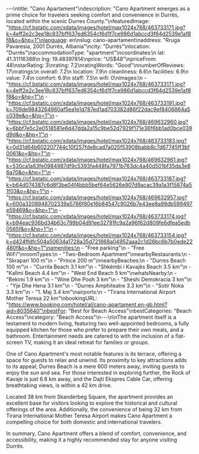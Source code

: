 ---\ntitle: "Cano Apartament"\ndescription: "Cano Apartment emerges as a prime choice for travelers seeking comfort and convenience in Durrës, located within the scenic Durres County."\nfeaturedImage: "https://cf.bstatic.com/xdata/images/hotel/max1024x768/463733171.jpg?k=4eff2e2c3ee18c837bff637ed6354cf6d1f7ce986d1abccd3f64d2539e1af8f8&o=&hp=1"\nlanguage: en\nslug: cano-apartament\naddress: "Rruga Pavaresia, 2001 Durrës, Albania"\ncity: "Durrës"\nlocation: "Durrës"\naccommodationType: "apartment"\ncoordinates:\n  lat: 41.31116388\n  lng: 19.48397814\nprice: "US$48"\npriceFrom: 48\nstarRating: 3\nrating: 7.2\nratingWords: "Good"\nnumberOfReviews: 17\nratings:\n  overall: 7.2\n  location: 7.9\n  cleanliness: 6.6\n  facilities: 6.9\n  value: 7.4\n  comfort: 6.9\n  staff: 7.5\n  wifi: 0\nimages:\n  - "https://cf.bstatic.com/xdata/images/hotel/max1024x768/463733171.jpg?k=4eff2e2c3ee18c837bff637ed6354cf6d1f7ce986d1abccd3f64d2539e1af8f8&o=&hp=1"\n  - "https://cf.bstatic.com/xdata/images/hotel/max1024x768/463733191.jpg?k=709de9843264960af5ea1e1d787ed1ad703382d86f22dac9ef8406864a5c039e&o=&hp=1"\n  - "https://cf.bstatic.com/xdata/images/hotel/max1024x768/469632960.jpg?k=6bbf7e5c2e0518581e6d47dda2a15c9be52d7929f171e36f6bb1ad0bce039d9d&o=&hp=1"\n  - "https://cf.bstatic.com/xdata/images/hotel/max1024x768/463733183.jpg?k=0d31d64b602207744c10f257fde8cad7a025f53908babb8c7d67745ff3bf0061&o=&hp=1"\n  - "https://cf.bstatic.com/xdata/images/hotel/max1024x768/469632961.jpg?k=530ca1a63fe0984987df9c5393fa448fa7971b763dc4a40d501bf35da3e86a70&o=&hp=1"\n  - "https://cf.bstatic.com/xdata/images/hotel/max1024x768/463733187.jpg?k=b64d074387c6d8f3be04f4bbb5bef64e5626e907d9acac39a1a3f15874a51f03&o=&hp=1"\n  - "https://cf.bstatic.com/xdata/images/hotel/max1024x768/469632957.jpg?k=600a3208948702339a5766f80e16b84547c9026b7e43ee8a99db599497e59469&o=&hp=1"\n  - "https://cf.bstatic.com/xdata/images/hotel/max1024x768/463733174.jpg?k=b94eac936bd34b63c799b04d91ee32791fc9a2a96f62d809fe6dfea5edb0565f&o=&hp=1"\n  - "https://cf.bstatic.com/xdata/images/hotel/max1024x768/463733154.jpg?k=d424ffdfc504a50634a1728a35d721868a04952aaa2c1d26bc6b7b0ede22480f&o=&hp=1"\namenities:\n  - "Free parking"\n  - "Free WiFi"\nroomTypes:\n  - "Two-Bedroom Apartment"\nnearbyRestaurants:\n  - "Skrapari 100 m"\n  - "Prince 200 m"\nnearbyBeaches:\n  - "Durres Beach 100 m"\n  - "Currila Beach 3.1 km"\n  - "Shkëmbi i Kavajës Beach 3.5 km"\n  - "Kallmi Beach 4.4 km"\n  - "West End Beach 5 km"\nwhatsNearby:\n  - "Bekimi 1.9 km"\n  - "Wine Dhe Pooh 3 km"\n  - "Sheshi Demokracia 3 km"\n  - "Yje Dhe Hena 3.1 km"\n  - "Durres Amphiteatre 3.3 km"\n  - "Sotir Noka 3.3 km"\n  - "1. Maj 3.4 km"\nairports:\n  - "Tirana International Airport Mother Teresa 22 km"\nbookingURL: "https://www.booking.com/hotel/al/cano-apartament.en-gb.html?aid=8035640"\nbestFor: "Best for Beach Access"\nbestCategories: "Beach Access"\ncategory: "Beach Access"\n---\n\nThe apartment itself is a testament to modern living, featuring two well-appointed bedrooms, a fully equipped kitchen for those who prefer to prepare their own meals, and a bathroom. Entertainment needs are catered to with the inclusion of a flat-screen TV, making it an ideal retreat for families or groups.

One of Cano Apartment's most notable features is its terrace, offering a space for guests to relax and unwind. Its proximity to key attractions adds to its appeal; Durres Beach is a mere 600 meters away, inviting guests to enjoy the sun and sea. For those interested in exploring further, the Rock of Kavaje is just 6.8 km away, and the Dajti Ekspres Cable Car, offering breathtaking views, is within a 42 km drive.

Located 38 km from Skanderbeg Square, the apartment provides an excellent base for visitors looking to explore the historical and cultural offerings of the area. Additionally, the convenience of being 32 km from Tirana International Mother Teresa Airport makes Cano Apartment a compelling choice for both domestic and international travelers.

In summary, Cano Apartment offers a blend of comfort, convenience, and accessibility, making it a highly recommended stay for anyone visiting Durrës.